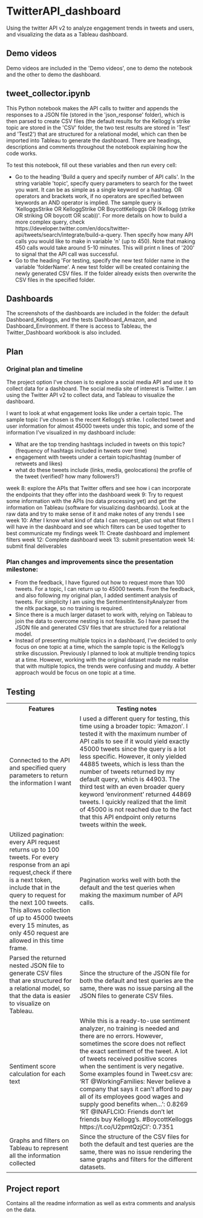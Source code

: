 # TwitterAPI_dashboard
Using the twitter API v2 to analyze engagement trends in tweets and users, and visualizing the data as a Tableau dashboard.

## Demo videos
Demo videos are included in the 'Demo videos', one to demo the notebook and the other to demo the dashboard.

## tweet_collector.ipynb
This Python notebook makes the API calls to twitter and appends the responses to a JSON file (stored in the 'json_response' folder), which is then parsed to create CSV files (the default results for the Kellogg's strike topic are stored in the 'CSV' folder, the two test results are stored in 'Test' and 'Test2') that are structured for a relational model, which can then be imported into Tableau to generate the dashboard. There are headings, descriptions and comments throughout the notebook explaining how the code works.

To test this notebook, fill out these variables and then run every cell:
<ul>
 <li> Go to the heading 'Build a query and specify number of API calls'. In the string variable 'topic', specify query parameters to search for the tweet you want. It can be as simple as a single keyword or a hashtag. OR operators and brackets work, if no operators are specified between keywords an AND operator is implied. The sample query is 'KelloggsStrike OR KelloggStrike OR BoycottKelloggs OR (Kellogg (strike OR striking OR boycott OR scab))'.
  For more details on how to build a more complex query, check https://developer.twitter.com/en/docs/twitter-api/tweets/search/integrate/build-a-query. 
  Then specify how many API calls you would like to make in variable 'n' (up to 450). Note that making 450 calls would take around 5-10 minutes.
  This will print n lines of '200' to signal that the API call was successful.
 <li> Go to the heading 'For testing, specify the new test folder name in the variable 'folderName'. A new test folder will be created containing the newly generated CSV files. If the folder already exists then overwrite the CSV files in the specified folder.
</ul>

## Dashboards
The screenshots of the dashboards are included in the folder: the default Dashboard_Kelloggs, and the tests Dashboard_Amazon, and Dashboard_Environment. If there is access to Tableau, the Twitter_Dashboard workbook is also included. 

## Plan
### Original plan and timeline
The project option I’ve chosen is to explore a social media API and use it to collect data for a dashboard. The social media site of interest is Twitter. I am using the Twitter API v2 to collect data, and Tableau to visualize the dashboard. 

I want to look at what engagement looks like under a certain topic. The sample topic I’ve chosen is the recent Kellogg’s strike. I collected tweet and user information for almost 45000 tweets under this topic, and some of the information I’ve visualized in my dashboard include:
<ul>
 <li>What are the top trending hashtags included in tweets on this topic? (frequency of hashtags included in tweets over time)
 <li>engagement with tweets under a certain topic/hashtag (number of retweets and likes)
 <li>what do these tweets include (links, media, geolocations)
the profile of the tweet (verified? how many followers?)
</ul>

week 8: explore the APIs that Twitter offers and see how i can incorporate the endpoints that they offer into the dashboard
week 9: Try to request some information with the APIs (no data processing yet) and get the information on Tableau (software for visualizing dashboards). Look at the raw data and try to make sense of it and make notes of any trends I see
week 10: After I know what kind of data I can request, plan out what filters I will have in the dashboard and see which filters can be used together to best communicate my findings
week 11: Create dashboard and implement filters
week 12: Complete dashboard
week 13: submit presentation
week 14: submit final deliverables
### Plan changes and improvements since the presentation milestone:
<ul>
 <li> From the feedback, I have figured out how to request more than 100 tweets. For a topic, I can return up to 45000 tweets.
From the feedback, and also following my original plan, I added sentiment analysis of tweets. For simplicity I am using the SentimentIntensityAnalyzer from the nltk package, so no training is required.
 <li> Since there is a much larger dataset to work with, relying on Tableau to join the data to overcome nesting is not feasible. So I have parsed the JSON file and generated CSV files that are structured for a relational model.
 <li> Instead of presenting multiple topics in a dashboard, I’ve decided to only focus on one topic at a time, which the sample topic is the Kellogg’s strike discussion. Previously I planned to look at multiple trending topics at a time. However, working with the original dataset made me realise that with multiple topics, the trends were confusing and muddy. A better approach would be focus on one topic at a time.
</ul>

## Testing
<table>
  <tr>
    <th>Features</th>
    <th>Testing notes</th>
  </tr>
  <tr>
    <td>Connected to the API and specified query parameters to return the information I want</td>
    <td>I used a different query for testing, this time using a broader topic: ‘Amazon’. I tested it with the maximum number of API calls to see if it would yield exactly 45000 tweets since the query is a lot less specific. However, it only yielded 44885 tweets, which is less than the number of tweets returned by my default query, which is 44903. The third test with an even broader query keyword ‘environment’ returned 44869 tweets. I quickly realized that the limit of 45000 is not reached due to the fact that this API endpoint only returns tweets within the week.</td>
  </tr>
  <tr>
    <td>Utilized pagination: every API request returns up to 100 tweets. For every response from an api request,check if there is a next token, include that in the query to request for the next 100 tweets. This allows collection of up to 45000 tweets every 15 minutes, as only 450 request are allowed in this time frame.</td>
    <td>Pagination works well with both the default and the test queries when making the maximum number of API calls.</td>
  </tr>
   <tr>
    <td>Parsed the returned nested JSON file to generate CSV files that are structured for a relational model, so that the data is easier to visualize on Tableau.</td>
    <td>Since the structure of the JSON file for both the default and test queries are the same, there was no issue parsing all the JSON files to generate CSV files.</td>
  </tr>
   <tr>
    <td>Sentiment score calculation for each text</td>
    <td>While this is a ready-to-use sentiment analyzer, no training is needed and there are no errors. However, sometimes the score does not reflect the exact sentiment of the tweet. A lot of tweets received positive scores when the sentiment is very negative. Some examples found in Tweet.csv are:
‘RT @WorkingFamilies: Never believe a company that says it can't afford to pay all of its employees good wages and supply good benefits when…’: 0.8269
‘RT @INAFLCIO: Friends don’t let friends buy Kellogg’s. #BoycottKelloggs https://t.co/U2pmtQzjCI’: 0.7351</td>
  </tr>
 </tr>
   <tr>
    <td>Graphs and filters on Tableau to represent all the information collected</td>
    <td>Since the structure of the CSV files for both the default and test queries are the same, there was no issue rendering the same graphs and filters for the different datasets.</td>
  </tr>
</table>

## Project report
Contains all the readme information as well as extra comments and analysis on the data.
   

